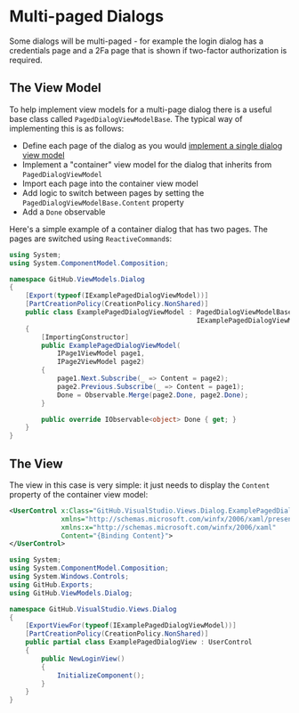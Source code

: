 # Multi-paged Dialogs

Some dialogs will be multi-paged - for example the login dialog has a credentials page and a 2Fa page that is shown if two-factor authorization is required.

## The View Model

To help implement view models for a multi-page dialog there is a useful base class called `PagedDialogViewModelBase`. The typical way of implementing this is as follows:

- Define each page of the dialog as you would [implement a single dialog view model](implementing-a-dialog-view.md)
- Implement a "container" view model for the dialog that inherits from `PagedDialogViewModel`
- Import each page into the container view model
- Add logic to switch between pages by setting the `PagedDialogViewModelBase.Content` property
- Add a `Done` observable

Here's a simple example of a container dialog that has two pages. The pages are switched using `ReactiveCommand`s:

```csharp
using System;
using System.ComponentModel.Composition;

namespace GitHub.ViewModels.Dialog
{
    [Export(typeof(IExamplePagedDialogViewModel))]
    [PartCreationPolicy(CreationPolicy.NonShared)]
    public class ExamplePagedDialogViewModel : PagedDialogViewModelBase,
                                               IExamplePagedDialogViewModel
    {
        [ImportingConstructor]
        public ExamplePagedDialogViewModel(
            IPage1ViewModel page1,
            IPage2ViewModel page2)
        {
            page1.Next.Subscribe(_ => Content = page2);
            page2.Previous.Subscribe(_ => Content = page1);
            Done = Observable.Merge(page2.Done, page2.Done);
        }

        public override IObservable<object> Done { get; }
    }
}
```

## The View

The view in this case is very simple: it just needs to display the `Content` property of the container view model:

```xml
<UserControl x:Class="GitHub.VisualStudio.Views.Dialog.ExamplePagedDialogView"
             xmlns="http://schemas.microsoft.com/winfx/2006/xaml/presentation"
             xmlns:x="http://schemas.microsoft.com/winfx/2006/xaml"
             Content="{Binding Content}">
</UserControl>
```

```csharp
using System;
using System.ComponentModel.Composition;
using System.Windows.Controls;
using GitHub.Exports;
using GitHub.ViewModels.Dialog;

namespace GitHub.VisualStudio.Views.Dialog
{
    [ExportViewFor(typeof(IExamplePagedDialogViewModel))]
    [PartCreationPolicy(CreationPolicy.NonShared)]
    public partial class ExamplePagedDialogView : UserControl
    {
        public NewLoginView()
        {
            InitializeComponent();
        }
    }
}
```

